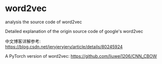 # word2vec
analysis the source code of word2vec

Detailed explanation of the origin source code of google's word2vec

中文博客详解参考: https://blog.csdn.net/jeryjeryjery/article/details/80245924

A PyTorch version of word2vec: https://github.com/liuwei1206/CNN_CBOW
